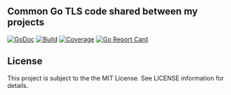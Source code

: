 ## Common Go TLS code shared between my projects
[![GoDoc](https://godoc.org/github.com/tdrn-org/go-tlsconf?status.svg)](https://godoc.org/github.com/tdrn-org/go-tlsconf)
[![Build](https://github.com/tdrn-org/go-tlsconf/actions/workflows/build.yml/badge.svg)](https://github.com/tdrn-org/go-tlsconf/actions/workflows/build.yml)
[![Coverage](https://sonarcloud.io/api/project_badges/measure?project=tdrn-org_go-tlsconf&metric=coverage)](https://sonarcloud.io/summary/new_code?id=tdrn-org_go-tlsconf)
[![Go Report Card](https://goreportcard.com/badge/github.com/tdrn-org/go-tlsconf)](https://goreportcard.com/report/github.com/tdrn-org/go-tlsconf)

## License
This project is subject to the the MIT License. See LICENSE information for details.